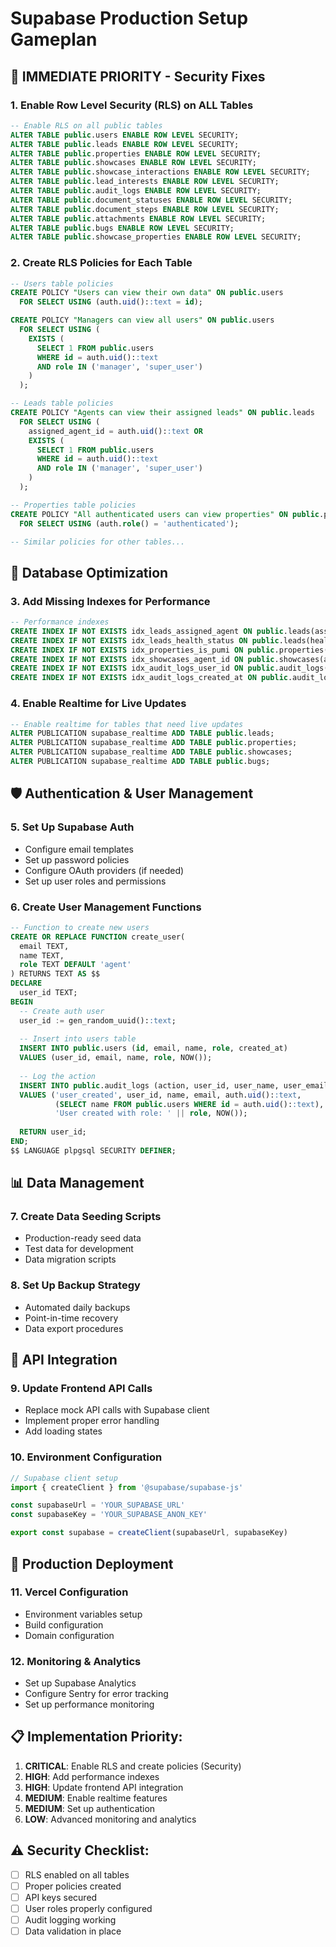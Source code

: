# Supabase Production Setup Gameplan

## 🚨 IMMEDIATE PRIORITY - Security Fixes

### 1. Enable Row Level Security (RLS) on ALL Tables
```sql
-- Enable RLS on all public tables
ALTER TABLE public.users ENABLE ROW LEVEL SECURITY;
ALTER TABLE public.leads ENABLE ROW LEVEL SECURITY;
ALTER TABLE public.properties ENABLE ROW LEVEL SECURITY;
ALTER TABLE public.showcases ENABLE ROW LEVEL SECURITY;
ALTER TABLE public.showcase_interactions ENABLE ROW LEVEL SECURITY;
ALTER TABLE public.lead_interests ENABLE ROW LEVEL SECURITY;
ALTER TABLE public.audit_logs ENABLE ROW LEVEL SECURITY;
ALTER TABLE public.document_statuses ENABLE ROW LEVEL SECURITY;
ALTER TABLE public.document_steps ENABLE ROW LEVEL SECURITY;
ALTER TABLE public.attachments ENABLE ROW LEVEL SECURITY;
ALTER TABLE public.bugs ENABLE ROW LEVEL SECURITY;
ALTER TABLE public.showcase_properties ENABLE ROW LEVEL SECURITY;
```

### 2. Create RLS Policies for Each Table
```sql
-- Users table policies
CREATE POLICY "Users can view their own data" ON public.users
  FOR SELECT USING (auth.uid()::text = id);

CREATE POLICY "Managers can view all users" ON public.users
  FOR SELECT USING (
    EXISTS (
      SELECT 1 FROM public.users 
      WHERE id = auth.uid()::text 
      AND role IN ('manager', 'super_user')
    )
  );

-- Leads table policies
CREATE POLICY "Agents can view their assigned leads" ON public.leads
  FOR SELECT USING (
    assigned_agent_id = auth.uid()::text OR
    EXISTS (
      SELECT 1 FROM public.users 
      WHERE id = auth.uid()::text 
      AND role IN ('manager', 'super_user')
    )
  );

-- Properties table policies
CREATE POLICY "All authenticated users can view properties" ON public.properties
  FOR SELECT USING (auth.role() = 'authenticated');

-- Similar policies for other tables...
```

## 🔧 Database Optimization

### 3. Add Missing Indexes for Performance
```sql
-- Performance indexes
CREATE INDEX IF NOT EXISTS idx_leads_assigned_agent ON public.leads(assigned_agent_id);
CREATE INDEX IF NOT EXISTS idx_leads_health_status ON public.leads(health_status);
CREATE INDEX IF NOT EXISTS idx_properties_is_pumi ON public.properties(is_pumi);
CREATE INDEX IF NOT EXISTS idx_showcases_agent_id ON public.showcases(agent_id);
CREATE INDEX IF NOT EXISTS idx_audit_logs_user_id ON public.audit_logs(user_id);
CREATE INDEX IF NOT EXISTS idx_audit_logs_created_at ON public.audit_logs(created_at);
```

### 4. Enable Realtime for Live Updates
```sql
-- Enable realtime for tables that need live updates
ALTER PUBLICATION supabase_realtime ADD TABLE public.leads;
ALTER PUBLICATION supabase_realtime ADD TABLE public.properties;
ALTER PUBLICATION supabase_realtime ADD TABLE public.showcases;
ALTER PUBLICATION supabase_realtime ADD TABLE public.bugs;
```

## 🛡️ Authentication & User Management

### 5. Set Up Supabase Auth
- Configure email templates
- Set up password policies
- Configure OAuth providers (if needed)
- Set up user roles and permissions

### 6. Create User Management Functions
```sql
-- Function to create new users
CREATE OR REPLACE FUNCTION create_user(
  email TEXT,
  name TEXT,
  role TEXT DEFAULT 'agent'
) RETURNS TEXT AS $$
DECLARE
  user_id TEXT;
BEGIN
  -- Create auth user
  user_id := gen_random_uuid()::text;
  
  -- Insert into users table
  INSERT INTO public.users (id, email, name, role, created_at)
  VALUES (user_id, email, name, role, NOW());
  
  -- Log the action
  INSERT INTO public.audit_logs (action, user_id, user_name, user_email, performed_by, performed_by_name, details, created_at)
  VALUES ('user_created', user_id, name, email, auth.uid()::text, 
          (SELECT name FROM public.users WHERE id = auth.uid()::text), 
          'User created with role: ' || role, NOW());
  
  RETURN user_id;
END;
$$ LANGUAGE plpgsql SECURITY DEFINER;
```

## 📊 Data Management

### 7. Create Data Seeding Scripts
- Production-ready seed data
- Test data for development
- Data migration scripts

### 8. Set Up Backup Strategy
- Automated daily backups
- Point-in-time recovery
- Data export procedures

## 🔌 API Integration

### 9. Update Frontend API Calls
- Replace mock API calls with Supabase client
- Implement proper error handling
- Add loading states

### 10. Environment Configuration
```javascript
// Supabase client setup
import { createClient } from '@supabase/supabase-js'

const supabaseUrl = 'YOUR_SUPABASE_URL'
const supabaseKey = 'YOUR_SUPABASE_ANON_KEY'

export const supabase = createClient(supabaseUrl, supabaseKey)
```

## 🚀 Production Deployment

### 11. Vercel Configuration
- Environment variables setup
- Build configuration
- Domain configuration

### 12. Monitoring & Analytics
- Set up Supabase Analytics
- Configure Sentry for error tracking
- Set up performance monitoring

## 📋 Implementation Priority:

1. **CRITICAL**: Enable RLS and create policies (Security)
2. **HIGH**: Add performance indexes
3. **HIGH**: Update frontend API integration
4. **MEDIUM**: Enable realtime features
5. **MEDIUM**: Set up authentication
6. **LOW**: Advanced monitoring and analytics

## ⚠️ Security Checklist:
- [ ] RLS enabled on all tables
- [ ] Proper policies created
- [ ] API keys secured
- [ ] User roles properly configured
- [ ] Audit logging working
- [ ] Data validation in place
